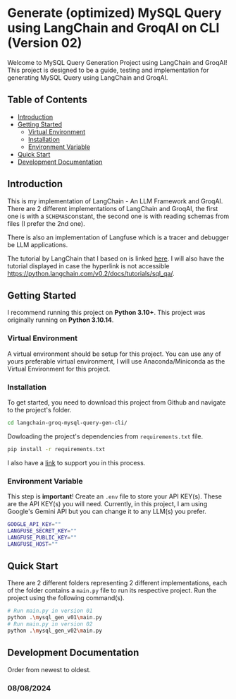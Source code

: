 # Generate (optimized) MySQL Query using LangChain and GroqAI on CLI (Version 02)

Welcome to MySQL Query Generation Project using LangChain and GroqAI! This project is designed to be a guide, testing and implementation for generating MySQL Query using LangChain and GroqAI.

## Table of Contents

- [Introduction](#introduction)
- [Getting Started](#getting-started)
  - [Virtual Environment](#Virtual-Environment)
  - [Installation](#installation)
  - [Environment Variable](#Environment-Variable)
- [Quick Start](#Quick-Start)
- [Development Documentation](#development-documentation)

## Introduction

This is my implementation of LangChain - An LLM Framework and GroqAI. There are 2 different implementations of LangChain and GroqAI, the first one is with a `SCHEMAS`constant, the second one is with reading schemas from files (I prefer the 2nd one). 

There is also an implementation of Langfuse which is a tracer and debugger be LLM applications.

The tutorial by LangChain that I based on is linked [here](https://python.langchain.com/v0.2/docs/tutorials/sql_qa/). I will also have the tutorial displayed in case the hyperlink is not accessible https://python.langchain.com/v0.2/docs/tutorials/sql_qa/.

## Getting Started

I recommend running this project on **Python 3.10+**. This project was originally running on **Python 3.10.14**.

### Virtual Environment

A virtual environment should be setup for this project. You can use any of yours preferable virtual environment, I will use Anaconda/Miniconda as the Virtual Environment for this project.

### Installation

To get started, you need to download this project from Github and navigate to the project's folder.

```sh
cd langchain-groq-mysql-query-gen-cli/
```

Dowloading the project's dependencies from `requirements.txt` file.

```sh
pip install -r requirements.txt
```

I also have a [link](https://chatgpt.com/share/757c50b4-f574-48d0-a04d-c955d100aeab) to support you in this process.

### Environment Variable

This step is **important**! Create an `.env` file to store your API KEY(s). These are the API KEY(s) you will need. Currently, in this project, I am using Google's Gemini API but you can change it to any LLM(s) you prefer.

```sh
GOOGLE_API_KEY=""
LANGFUSE_SECRET_KEY=""
LANGFUSE_PUBLIC_KEY=""
LANGFUSE_HOST=""
```

## Quick Start

There are 2 different folders representing 2 different implementations, each of the folder contains a `main.py` file to run its respective project. Run the project using the following command(s).

```sh
# Run main.py in version 01
python .\mysql_gen_v01\main.py
# Run main.py in version 02
python .\mysql_gen_v02\main.py
```

## Development Documentation

Order from newest to oldest.

### 08/08/2024
